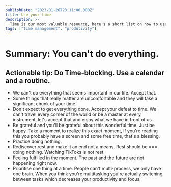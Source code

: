 ```yaml
---
publishDate: "2023-01-26T23:11:00.000Z"
title: Use your time
description: >-
  Time is our most valuable resource, here's a short list on how to use this time
tags: ["time management", "produtivity"]
---
```


# Summary: You can't do everything.

## Actionable tip: Do Time-blocking. Use a calendar and a routine.

- We can't do everything that seems important in our life. Accept that.
- Some things that really matter are uncomfortable and they will take a significant chunk of your time.
- Don't expect to get everything done. Accept your defeat to time. We can't travel every corner of the world or be a master at every instrument, let's accept that and enjoy what we have in front of us.
- Be grateful and you'll be grateful about this wonderful time. Just be happy. Take a moment to realize this exact moment, if you're reading this you probably have a screen and some free time, that's a blessing.
- Practice doing nothing.
- Rediscover rest and make it an end not a means. Rest should be === doing nothing. Watching TikToks is not rest.
- Feeling fulfilled in the moment. The past and the future are not happening right now.
- Prioritise one thing at a time. People can't multi-process, we only have one brain. When you think you're multitasking you're actually switching between tasks which decreases your productivity and focus.
